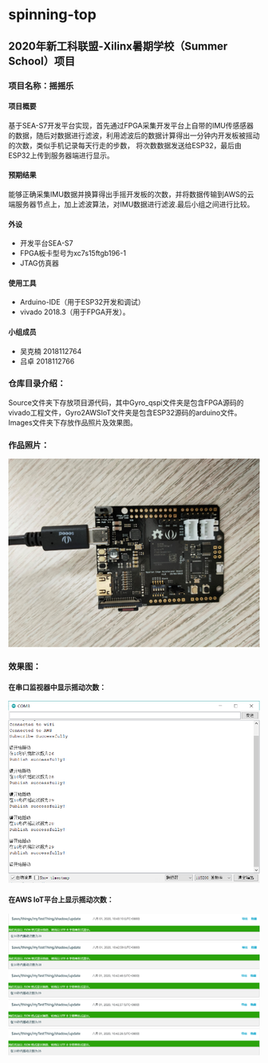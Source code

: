 # spinning-top
## 2020年新工科联盟-Xilinx暑期学校（Summer School）项目
### 项目名称：摇摇乐
#### 项目概要
基于SEA-S7开发平台实现，首先通过FPGA采集开发平台上自带的IMU传感感器的数据，随后对数据进行滤波，利用滤波后的数据计算得出一分钟内开发板被摇动的次数，类似手机记录每天行走的步数， 将次数数据发送给ESP32，最后由ESP32上传到服务器端进行显示。
#### 预期结果
能够正确采集IMU数据并换算得出手摇开发板的次数，并将数据传输到AWS的云端服务器节点上，加上滤波算法，对IMU数据进行滤波.最后小组之间进行比较。
#### 外设
* 开发平台SEA-S7
* FPGA板卡型号为xc7s15ftgb196-1
* JTAG仿真器
#### 使用工具
* Arduino-IDE（用于ESP32开发和调试）
* vivado 2018.3（用于FPGA开发）。
#### 小组成员
* 吴克楠 2018112764
* 吕卓 2018112766

### 仓库目录介绍：
Source文件夹下存放项目源代码，其中Gyro_qspi文件夹是包含FPGA源码的vivado工程文件，Gyro2AWSIoT文件夹是包含ESP32源码的arduino文件。
Images文件夹下存放作品照片及效果图。

### 作品照片：
![image](https://github.com/thawne7/spinning-top/blob/master/Images/IMG20200801160327.jpg)
### 效果图：
#### 在串口监视器中显示摇动次数：
![image](https://github.com/thawne7/spinning-top/blob/master/Images/QQ%E5%9B%BE%E7%89%8720200801105400.png)
#### 在AWS IoT平台上显示摇动次数：
![image](https://github.com/thawne7/spinning-top/blob/master/Images/QQ%E5%9B%BE%E7%89%8720200801105422.png)
![image](https://github.com/thawne7/spinning-top/blob/master/Images/QQ%E5%9B%BE%E7%89%8720200801105419.png)
